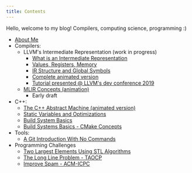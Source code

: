 ```yaml
---
title: Contents
---
```


Hello, welcome to my blog! Compilers, computing science, programming :)

* [About Me](about_me)
* Compilers:
  * LLVM's Intermediate Representation (work in progress)
    * [What is an Intermediate Representation](compilers/llvm_ir_p1)
    * [Values, Registers, Memory](compilers/llvm_ir_p2)
    * [IR Structure and Global Symbols](compilers/llvm_ir_p3)
    * [Complete animated version](compilers/llvm_ir_animation/llvm_ir.html)
    * [Tutorial presented @ LLVM's dev conference 2019](https://www.youtube.com/watch?v=m8G_S5LwlTo)
  * [MLIR Concepts (animation)](compilers/mlir_animation)
    * Early draft
* C++:
  * [The C++ Abstract Machine (animated version)](cpp/abstract_machine)
  * [Static Variables and Optimizations](cpp/static_var)
  * [Build System Basics](cpp/build_systems1)
  * [Build Systems Basics - CMake Concepts](cpp/build_systems2)
* Tools:
  * [A Git Introduction With No Commands](tools/git_intro)
* Programming Challenges
  * [Two Largest Elements Using STL Algorithms](programming_challenges/largest2)
  * [The Long Line Problem - TAOCP](programming_challenges/long_line)
  * [Improve Spam - ACM-ICPC](programming_challenges/improve_spam)
